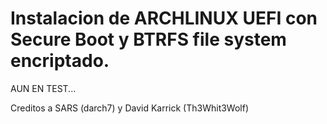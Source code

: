# Instalacion de ARCHLINUX UEFI con Secure Boot y BTRFS file system encriptado.

AUN EN TEST...

Creditos a SARS (darch7) y David Karrick (Th3Whit3Wolf)
